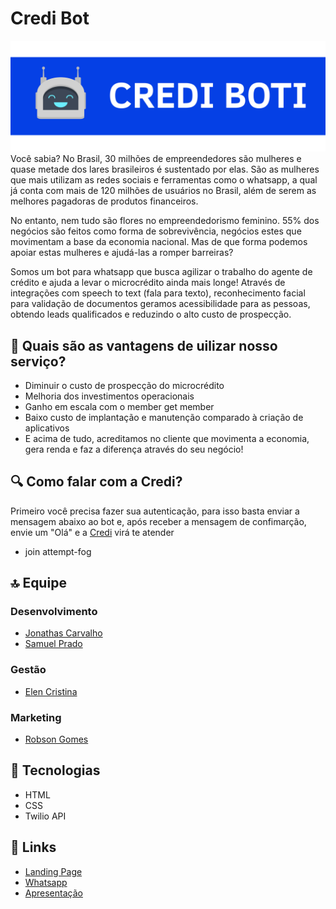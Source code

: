 # Credi Bot
![Banner](banner.png)
Você sabia? No Brasil, 30 milhões de empreendedores são mulheres e quase metade dos lares brasileiros é sustentado por elas.
São as mulheres que mais utilizam as redes sociais e ferramentas como o whatsapp, a qual já conta com mais de 120 milhões de usuários no Brasil, além de serem as melhores pagadoras de produtos financeiros.

No entanto, nem tudo são flores no empreendedorismo feminino. 55% dos negócios são feitos como forma de sobrevivência, negócios estes que movimentam a base da economia nacional. Mas de que forma podemos apoiar estas mulheres e ajudá-las a romper barreiras?

Somos um bot para whatsapp que busca agilizar o trabalho do agente de crédito e ajuda a levar o microcrédito ainda mais longe!
Através de integrações com speech to text (fala para texto), reconhecimento facial para validação de documentos geramos acessibilidade para as pessoas, obtendo leads qualificados e reduzindo o alto custo de prospecção.

## 🚀 Quais são as vantagens de uilizar nosso serviço?
- Diminuir o custo de prospecção do microcrédito
- Melhoria dos investimentos operacionais
- Ganho em escala com o member get member
- Baixo custo de implantação e manutenção comparado à criação de aplicativos
- E acima de tudo, acreditamos no cliente que movimenta a economia, gera renda e faz a diferença através do seu negócio!

## 🔍 Como falar com a Credi?
Primeiro você precisa fazer sua autenticação, para isso basta enviar a mensagem abaixo ao bot e, após receber a mensagem de confimarção, envie um "Olá" e a [Credi](https://wa.me/14155238886) virá te atender
- join attempt-fog

## 🔝 Equipe

### Desenvolvimento
- [Jonathas Carvalho](https://www.linkedin.com/in/jonathasfcarvalho/)
- [Samuel Prado](https://www.linkedin.com/in/assodepicche/)

### Gestão
- [Elen Cristina](https://www.linkedin.com/in/elen-cristina/)

### Marketing
- [Robson Gomes](https://www.linkedin.com/in/ogoms/)

## 🔧 Tecnologias
- HTML
- CSS
- Twilio API

## 🔗 Links
- [Landing Page](https://credibot.netlify.app/)
- [Whatsapp](https://wa.me/14155238886)
- [Apresentação](https://youtu.be/HA1AiwabzxM)
